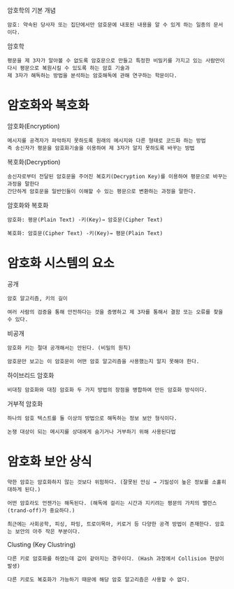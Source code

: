 암호학의 기본 개념
   
    암호: 약속된 당사자 또는 집단에서만 암호문에 내포된 내용을 알 수 있게 하는 일종의 문서이다.

암호학
    
    평문을 제 3자가 알아볼 수 없도록 암호문으로 만들고 특정한 비밀키를 가지고 있는 사람만이 다시 평문으로 복원시킬 수 있도록 하는 암호 기술과 
    제 3자가 해독하는 방법을 분석하는 암호해독에 관해 연구하는 학문이다.

# 암호화와 복호화 

암호화(Encryption)

    메시지를 공격자가 파악하지 못하도록 원래의 메시지와 다른 형태로 코드화 하는 방법
    즉 송신자가 평문을 암호화기술을 이용하여 제 3자가 알지 못하도록 바꾸는 방법

복호화(Decryption)

    송신자로부터 전달된 암호문을 주어진 복호키(Decryption Key)를 이용하여 평문으로 바꾸는 과정을 말한다
    간단하게 암호문을 일반인들이 이해할 수 있는 평문으로 변환하는 과정을 말한다. 


암호화와 복호화
    
    암호화: 평문(Plain Text) -키(Key)→ 암호문(Cipher Text)

    복호화: 암호문(Cipher Text) -키(Key)→ 평문(Plain Text)



# 암호화 시스템의 요소

공개
     
    암호 알고리즘, 키의 길이

    여러 사람의 검증을 통해 안전하다는 것을 증명하고 제 3자를 통해서 결함 또는 오류를 찾을 수 있다.

비공개
    
    암호화 키는 절대 공개해서는 안된다. (비밀의 원칙)

    암호문만 보고는 이 암호문이 어떤 암호 알고리즘을 사용했는지 알지 못해야 한다.

하이브리드 암호화
    
    비대칭 암호화와 대칭 암호화 두 가지 방법의 장점을 병합하여 만든 암호화 방식이다.

거부적 암호화
    
    하나의 암호 텍스트를 둘 이상의 방법으로 해독하는 정보 보안 형식이다.

    논쟁 대상이 되는 메시지를 상대에게 숨기거나 거부하기 위해 사용된다법


# 암호화 보안 상식
    
    약한 암호는 암호화하지 않는 것보다 위험하다. (잘못된 안심 → 기밀성이 높은 정보를 소홀히 대하게 된다.)

    어떤 암호라도 언젠가는 해독된다. (해독에 걸리는 시간과 지키려는 평문의 가치의 밸런스(trand-off)가 중요하다.)

    최근에는 사회공학, 피싱, 파밍, 트로이목마, 키로거 등 다양한 공격 방법이 존재한다. 암호는 보안의 아주 작은 부분이다.

Clusting (Key Clustring)
    
    다른 키로 암호화를 하였는데 값이 같아지는 경우이다. (Hash 과정에서 Collision 현상이 발생)

    다른 키로도 복호화가 가능하기 때문에 해당 암호 알고리즘은 사용할 수 없다.

